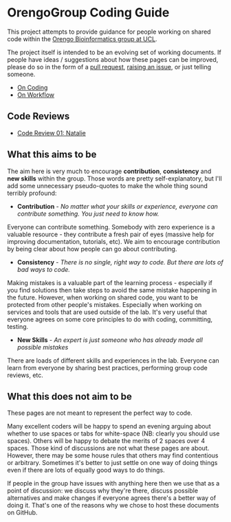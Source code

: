 
OrengoGroup Coding Guide
========================

This project attempts to provide guidance for people working on shared code within the [Orengo Bioinformatics group at UCL](http://www.ucl.ac.uk/orengo-group).

The project itself is intended to be an evolving set of working documents. If people have ideas / suggestions about how these pages can be improved, please do so in the form of a [pull request](https://help.github.com/articles/using-pull-requests/), [raising an issue](https://guides.github.com/features/issues/), or just telling someone.

 * [On Coding](coding_best_practices.md)
 * [On Workflow](https://www.atlassian.com/git/tutorials/comparing-workflows/gitflow-workflow)

Code Reviews
------------

 * [Code Review 01: Natalie](https://github.com/nataliedawson/code_to_check)

What this aims to be
--------------------

The aim here is very much to encourage **contribution**, **consistency** and **new skills** within the group. Those words are pretty self-explanatory, but I'll add some unnecessary pseudo-quotes to make the whole thing sound terribly profound:

 * **Contribution** - *No matter what your skills or experience, everyone can contribute something. You just need to know how.* 
  
  Everyone can contribute something. Somebody with zero experience is a valuable resource - they contribute a fresh pair of eyes (massive help for improving documentation, tutorials, etc). We aim to encourage contribution by being clear about how people can go about contributing.

 * **Consistency** - *There is no single, right way to code. But there are lots of bad ways to code.*
 
  Making mistakes is a valuable part of the learning process - especially if you find solutions then take steps to avoid the same mistake happening in the future. However, when working on shared code, you want to be protected from other people's mistakes. Especially when working on services and tools that are used outside of the lab. It's very useful that everyone agrees on some core principles to do with coding, committing, testing.

 * **New Skills** - *An expert is just someone who has already made all possible mistakes*

  There are loads of different skills and experiences in the lab. Everyone can learn from everyone by sharing best practices, performing group code reviews, etc.

What this does not aim to be
----------------------------

These pages are not meant to represent the perfect way to code. 

Many excellent coders will be happy to spend an evening arguing about whether to use spaces or tabs for white-space (NB: clearly you should use spaces). Others will be happy to debate the merits of 2 spaces over 4 spaces. Those kind of discussions are not what these pages are about. However, there may be some house rules that others may find contentious or arbitrary. Sometimes it's better to just settle on one way of doing things even if there are lots of equally good ways to do things.

If people in the group have issues with anything here then we use that as a point of discussion: we discuss why they're there, discuss possible alternatives and make changes if everyone agrees there's a better way of doing it. That's one of the reasons why we chose to host these documents on GitHub.



